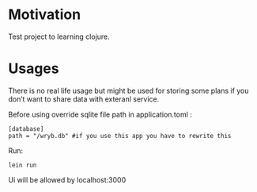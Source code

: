 # Motivation

Test project to learning clojure.


<a id="org74a8d70"></a>

# Usages

There is no real life usage but might be used for storing some plans if you don&rsquo;t want to share data with exteranl service.

Before using override sqlite file path in application.toml :

    [database]
    path = "/wryb.db" #if you use this app you have to rewrite this

Run:

    lein run

Ui will be allowed by localhost:3000

